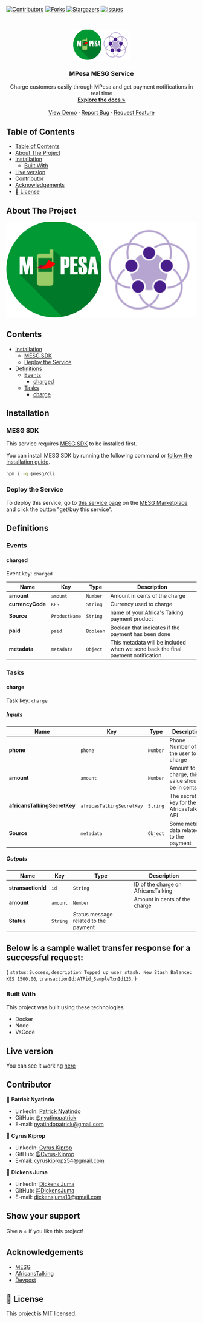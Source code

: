 
[![Contributors][contributors-shield]][contributors-url]
[![Forks][forks-shield]][forks-url]
[![Stargazers][stars-shield]][stars-url]
[![Issues][issues-shield]][issues-url]

<!-- PROJECT LOGO -->
<br />
<p align="center">
  <a href="https://github.com/nyatindopatrick/mesg-mpesa-service">
    <img src="images/service-screenshot.jpg" alt="Logo" width="150" height="80">
  </a>

  <h3 align="center">MPesa MESG Service</h3>

  <p align="center">
    Charge customers easily through MPesa and get payment notifications in real time
    <br />
    <a href="https://github.com/nyatindopatrick/mesg-mpesa-service"><strong>Explore the docs »</strong></a>
    <br />
    <br />
    <a href="https://raw.githack.com/nyatindopatrick/mesg-mpesa-service/feature/index.html">View Demo</a>
    ·
    <a href="https://github.com/nyatindopatrick/mesg-mpesa-service/issues">Report Bug</a>
    ·
    <a href="https://github.com/nyatindopatrick/mesg-mpesa-service/issues">Request Feature</a>
  </p>
</p>

<!-- TABLE OF CONTENTS -->
## Table of Contents

- [Table of Contents](#table-of-contents)
- [About The Project](#about-the-project)
- [Installation](#installation)
  - [Built With](#built-with)
- [Live version](#live-version)
- [Contributor](#contributor)
- [Acknowledgements](#acknowledgements)
- [📝 License](#%f0%9f%93%9d-license)

<!-- ABOUT THE PROJECT -->
## About The Project

[![Product Name Screen Shot][product-screenshot]](images/service-screenshot.jpg)

<!-- ABOUT THE PROJECT -->
## Contents

- [Installation](#Installation)
  - [MESG SDK](#MESG-SDK)
  - [Deploy the Service](#Service)
- [Definitions](#Definitions)
  - [Events](#Events)
    - [charged](#charged)
  - [Tasks](#Tasks)
    - [charge](#charge)

## Installation

### MESG SDK

This service requires [MESG SDK](https://github.com/mesg-foundation/engine) to be installed first.

You can install MESG SDK by running the following command or [follow the installation guide](https://docs.mesg.com/guide/start-here/installation.html).

```bash
npm i -g @mesg/cli
```

### Deploy the Service

To deploy this service, go to [this service page](https://marketplace.mesg.com/services/mesg-mpesa-service) on the [MESG Marketplace](https://marketplace.mesg.com) and click the button "get/buy this service".

## Definitions

### Events

<h4 id="charged">charged</h4>

Event key: `charged`



| **Name** | **Key** | **Type** | **Description** |
| --- | --- | --- | --- |
| **amount** | `amount` | `Number` | Amount in cents of the charge |
| **currencyCode** | `KES` | `String` | Currency used to charge |
| **Source** | `ProductName` | `String` | name of your Africa's Talking payment product |
| **paid** | `paid` | `Boolean` | Boolean that indicates if the payment has been done |
| **metadata** | `metadata` | `Object` | This metadata will be included when we send back the final payment notification |

### Tasks

<h4 id="charge">charge</h4>

Task key: `charge`



##### Inputs

| **Name** | **Key** | **Type** | **Description** |
| --- | --- | --- | --- |
| **phone** | `phone` | `Number` | Phone Number of the user to charge |
| **amount** | `amount` | `Number` | Amount to charge, this value should be in cents |
| **africansTalkingSecretKey** | `africasTalkingSecretKey` | `String` | The secret key for the AfricasTalking API  |
| **Source** | `metadata` | `Object` | Some meta data related to the payment |
  
##### Outputs

| **Name** | **Key** | **Type** | **Description** |
| --- | --- | --- | --- |
| **stransactionId** | `id` | `String` | ID of the charge on AfricansTalking |
| **amount** | `amount` | `Number` | Amount in cents of the charge |
| **Status** | `String` | Status message related to the payment |

## Below is a sample wallet transfer response for a successful request:

{
    `status`: `Success`,
    `description`: `Topped up user stash. New Stash Balance: KES 1500.00`,
    `transactionId`: `ATPid_SampleTxnId123`,
}


### Built With
This project was built using these technologies.
* Docker
* Node
* VsCode

<!-- LIVE VERSION -->
## Live version

You can see it working [here](https://youtube.com)

<!-- CONTACT -->
## Contributor

👤 **Patrick Nyatindo** 
    
- LinkedIn: [Patrick Nyatindo](https://www.linkedin.com/in/dickens-juma-363061182/) 
- GitHub: [@nyatinopatrick](https://github.com/nyatindopatrick/)
- E-mail: nyatindopatrick@gmail.com

👤 **Cyrus Kiprop** 
    
- LinkedIn: [Cyrus Kiprop](https://www.linkedin.com/in/dickens-juma-363061182/) 
- GitHub: [@Cyrus-Kiprop](https://github.com/Cyrus-Kiprop)
- E-mail: cyruskiprop254@gmail.com

👤 **Dickens Juma** 
    
- LinkedIn: [Dickens Juma](https://www.linkedin.com/in/dickens-juma-363061182/) 
- GitHub: [@DickensJuma](https://github.com/DickensJuma)
- E-mail: dickensjuma13@gmail.com


## Show your support

Give a ⭐️ if you like this project!

<!-- ACKNOWLEDGEMENTS -->
## Acknowledgements
* [MESG](https://mesg.com/)
* [AfricansTalking](https://africastalking.com/)
* [Devpost](https://devpost.com/)


<!-- MARKDOWN LINKS & IMAGES -->
<!-- https://www.markdownguide.org/basic-syntax/#reference-style-links -->
[contributors-shield]: https://img.shields.io/github/contributors/nyatindopatrick/mesg-mpesa-service.svg?style=flat-square
[contributors-url]: https://github.com/nyatindopatrick/mesg-mpesa-service/graphs/contributors
[forks-shield]: https://img.shields.io/github/forks/nyatindopatrick/mesg-mpesa-service.svg?style=flat-square
[forks-url]: https://github.com/nyatindopatrick/mesg-mpesa-service/network/members
[stars-shield]: https://img.shields.io/github/stars/nyatindopatrick/mesg-mpesa-service.svg?style=flat-square
[stars-url]: https://github.com/nyatindopatrick/mesg-mpesa-service/stargazers
[issues-shield]: https://img.shields.io/github/issues/nyatindopatrick/mesg-mpesa-service.svg?style=flat-square
[issues-url]: https://github.com/nyatindopatrick/mesg-mpesa-service/issues
[product-screenshot]: images/service-screenshot.jpg

## 📝 License

This project is [MIT](https://opensource.org/licenses/MIT) licensed.